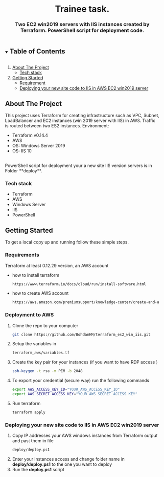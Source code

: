 <p align="center">
  <h1 align="center">Trainee task.</h1>
  <p align="center">
  <h3 align="center"> Two EC2 win2019 servers with IIS instances created by Terraform. PowerShell script for deployment code. </h3>
  </p>
</p>
<details open="open">
  <summary><h2 style="display: inline-block">Table of Contents</h2></summary>
  <ol>
    <li>
      <a href="#about-the-project">About The Project</a>
      <ul>
        <li><a href="#tech-stack">Tech stack</a></li>
      </ul>
    </li>
    <li>
      <a href="#getting-started">Getting Started</a>
      <ul>
        <li><a href="#requirement">Requirement</a></li>
        <li><a href="#deployment-to-aws>Deployment to AWS</a></li>
        <li><a href="#Deploying-your-new-site">Deploying your new site code to IIS in AWS EC2 win2019 server</a></li>
      </ul>
    </li>
  </ol>
</details>

<!-- ABOUT THE PROJECT -->
## About The Project

This project uses Terraform for creating infrastructure such as VPC, Subnet, LoadBalancer and EC2 instances (win 2019 server with IIS) in AWS. Traffic is routed between two ES2 instances.
Environment:
  * []()Terraform v0.14.4
  * []()AWS
  * []()OS: Windows Server 2019
  * []()OS: IIS 10
  <br />
PowerShell script for deployment your a new site IIS version servers is in Folder **deploy**.


### Tech stack

* []()Terraform
* []()AWS
* []()Windows Server
* []()IIS
* []()PowerShell



<!-- GETTING STARTED -->
## Getting Started

To get a local copy up and running follow these simple steps.

### Requirements

Terraform at least 0.12.29 version, an AWS account
* how to install terraform
  ```sh
  https://www.terraform.io/docs/cloud/run/install-software.html
  ```
* how to create AWS account
  ```sh
  https://aws.amazon.com/premiumsupport/knowledge-center/create-and-activate-aws-account/
  ```

### Deployment to AWS

1. Clone the repo to your computer
   ```sh
   git clone https://github.com/BohdanHM/terraform_es2_win_iis.git
   ```
2. Setup the variables in
   ```sh
   terraform_aws/variables.tf
   ```
3. Create the key pair for your instances (if you want to have RDP access )
   ```sh
   ssh-keygen -t rsa -m PEM -b 2048
   ```
4. To export your credential (secure way) run the following commands
   ```sh
   export AWS_ACCESS_KEY_ID="YOUR_AWS_ACCESS_KEY_ID"
   export AWS_SECRET_ACCESS_KEY="YOUR_AWS_SECRET_ACCESS_KEY"
   ```
5. Run terraform
   ```sh
   terraform apply
   ```


### Deploying your new site code to IIS in AWS EC2 win2019 server

1. Copy IP addresses your AWS windows instances from Terraform output and past them in file
   ```sh
   deploy/deploy.ps1
   ```
2. Enter your instances access and change folder name in **deploy/deploy.ps1** to the one you want to deploy
3. Run the  **deploy.ps1** script
